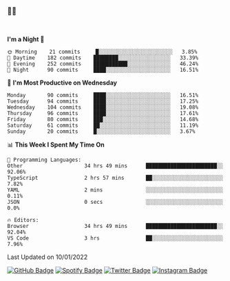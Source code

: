 ### 🤙🍺

<!-- <a href="https://github-readme-stats.vercel.app/api?username=hzak2xx&count_private=true&show_icons=true&theme=dracula">
  <img align="center" src="https://github-readme-stats.vercel.app/api?username=hzak2xx&count_private=true&show_icons=true&theme=dracula" />
</a>
</br> -->
</br>

<!--START_SECTION:waka-->
**I'm a Night 🦉** 

```text
🌞 Morning    21 commits     █░░░░░░░░░░░░░░░░░░░░░░░░   3.85% 
🌆 Daytime    182 commits    ████████░░░░░░░░░░░░░░░░░   33.39% 
🌃 Evening    252 commits    ███████████░░░░░░░░░░░░░░   46.24% 
🌙 Night      90 commits     ████░░░░░░░░░░░░░░░░░░░░░   16.51%

```
📅 **I'm Most Productive on Wednesday** 

```text
Monday       90 commits     ████░░░░░░░░░░░░░░░░░░░░░   16.51% 
Tuesday      94 commits     ████░░░░░░░░░░░░░░░░░░░░░   17.25% 
Wednesday    104 commits    ████░░░░░░░░░░░░░░░░░░░░░   19.08% 
Thursday     96 commits     ████░░░░░░░░░░░░░░░░░░░░░   17.61% 
Friday       80 commits     ███░░░░░░░░░░░░░░░░░░░░░░   14.68% 
Saturday     61 commits     ██░░░░░░░░░░░░░░░░░░░░░░░   11.19% 
Sunday       20 commits     █░░░░░░░░░░░░░░░░░░░░░░░░   3.67%

```


📊 **This Week I Spent My Time On** 

```text
💬 Programming Languages: 
Other                    34 hrs 49 mins      ███████████████████████░░   92.06% 
TypeScript               2 hrs 57 mins       ██░░░░░░░░░░░░░░░░░░░░░░░   7.82% 
YAML                     2 mins              ░░░░░░░░░░░░░░░░░░░░░░░░░   0.11% 
JSON                     0 secs              ░░░░░░░░░░░░░░░░░░░░░░░░░   0.0%

🔥 Editors: 
Browser                  34 hrs 49 mins      ███████████████████████░░   92.04% 
VS Code                  3 hrs               ██░░░░░░░░░░░░░░░░░░░░░░░   7.96%

```


 Last Updated on 10/01/2022
<!--END_SECTION:waka-->

[![GitHub Badge](https://img.shields.io/badge/GitHub-100000?style=for-the-badge&logo=github&logoColor=white)](https://github.com/hzak2xx)
[![Spotify Badge](https://img.shields.io/badge/Spotify-1ED760?&style=for-the-badge&logo=spotify&logoColor=white)](https://open.spotify.com/user/uf90s6sbbh75a1mt44clkhkvf)
[![Twitter Badge](https://img.shields.io/badge/Twitter-1DA1F2?style=for-the-badge&logo=twitter&logoColor=white)](https://twitter.com/hzak2xx)
[![Instagram Badge](https://img.shields.io/badge/Instagram-E4405F?style=for-the-badge&logo=instagram&logoColor=white)](https://www.instagram.com/hzak2xx/)
